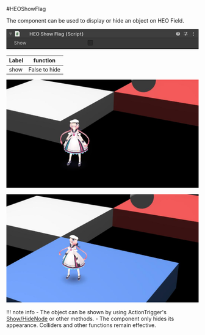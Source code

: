 #HEOShowFlag

The component can be used to display or hide an object on HEO Field.

![HEOShowFlag](img/HEOShowFlag.jpg)

| Label | function |
| ---- | ---- |
| show | False to hide |


![HEOShowFlag_HideField](img/HEOShowFlag_HideField.jpg)

![HEOShowFlag_ShowField](img/HEOShowFlag_ShowField.jpg)


!!! note info
    - The object can be shown by using ActionTrigger's [Show/HideNode](../Actions/Node/ShowHideNode.md) or other methods.
    - The component only hides its appearance. Colliders and other functions remain effective.
